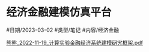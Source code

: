 # 经济金融建模仿真平台


#日期/2023-03-02 #类型/笔记 #内容/经济金融 



[熊熊_2022-11-19_计算实验金融经济系统建模硏宄框架.pdf](file:///Users/ethan/Documents/CoreFiles/ReadingsFile/经济与金融/【论坛、讲座】/熊熊_2022-11-19_计算实验金融经济系统建模硏宄框架.pdf)
